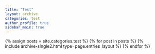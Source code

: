 ```yaml
---
title: "Test"
layout: archive
categories: test
author_profile: true
sidebar_main: true
---
```



{% assign posts = site.categories.test %}
{% for post in posts %} {% include archive-single2.html type=page.entries_layout %} {% endfor %}